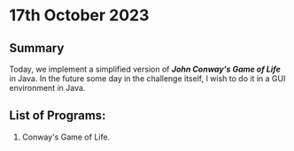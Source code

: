 # 17th October 2023

## Summary

Today, we implement a simplified version of __*John Conway's Game of Life*__ in Java. In the future some day in the challenge itself, I wish to do it in a GUI environment in Java.

## List of Programs:

1. Conway's Game of Life.